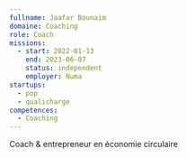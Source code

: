 ```yaml
---
fullname: Jaafar Bounaim
domaine: Coaching
role: Coach
missions:
  - start: 2022-01-13
    end: 2023-06-07
    status: independent
    employer: Numa
startups:
  - pop
  - qualicharge
competences:
  - Coaching
---
```

Coach & entrepreneur en économie circulaire